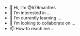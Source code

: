 - 👋 Hi, I’m @679manfres
- 👀 I’m interested in ...
- 🌱 I’m currently learning ...
- 💞️ I’m looking to collaborate on ...
- 📫 How to reach me ...

<!---
679manfres/679manfres is a ✨ special ✨ repository because its `README.md` (this file) appears on your GitHub profile.
You can click the Preview link to take a look at your changes.
--->
